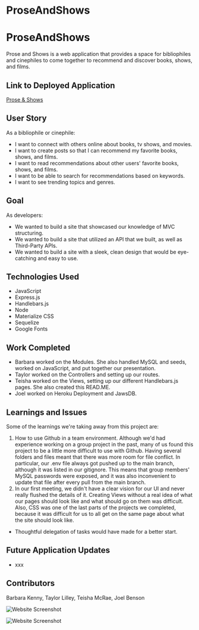 # ProseAndShows

# ProseAndShows
Prose and Shows is a web application that provides a space for bibliophiles and cinephiles to come together to recommend and discover books, shows, and films.

## Link to Deployed Application
[Prose & Shows](https://proseorshows.herokuapp.com/)

## User Story
As a bibliophile or cinephile:
* I want to connect with others online about books, tv shows, and movies.
* I want to create posts so that I can recommend my favorite books, shows, and films.
* I want to read recommendations about other users' favorite books, shows, and films.
* I want to be able to search for recommendations based on keywords.
* I want to see trending topics and genres.

## Goal
As developers:
* We wanted to build a site that showcased our knowledge of MVC structuring. 
* We wanted to build a site that utilized an API that we built, as well as Third-Party APIs.
* We wanted to build a site with a sleek, clean design that would be eye-catching and easy to use.

## Technologies Used
* JavaScript
* Express.js
* Handlebars.js
* Node
* Materialize CSS
* Sequelize
* Google Fonts
 
## Work Completed

* Barbara worked on the Modules. She also handled MySQL and seeds, worked on JavaScript, and put together our presentation.
* Taylor worked on the Controllers and setting up our routes.
* Teisha worked on the Views, setting up our different Handlebars.js pages. She also created this READ.ME.
* Joel worked on Heroku Deployment and JawsDB.
 
## Learnings and Issues

Some of the learnings we're taking away from this project are:
1. How to use Github in a team environment. Although we'd had experience working on a group project in the past, many of us found this project to be a little more difficult to use with Github. Having several folders and files meant that there was more room for file conflict. In particular, our .env file always got pushed up to the main branch, although it was listed in our gitignore. This means that group members' MySQL passwords were exposed, and it was also inconvenient to update that file after every pull from the main branch.
2. In our first meeting, we didn't have a clear vision for our UI and never really flushed the details of it. Creating Views without a real idea of what our pages should look like and what should go on them was difficult. Also, CSS was one of the last parts of the projects we completed, because it was difficult for us to all get on the same page about what the site should look like.
* Thoughtful delegation of tasks would have made for a better start.


## Future Application Updates

* xxx

 
## Contributors
Barbara Kenny, Taylor Lilley, Teisha McRae, Joel Benson

![Website Screenshot](xxx)

![Website Screenshot](xxx)

